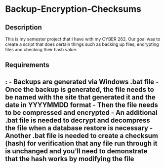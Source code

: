 <h1>Backup-Encryption-Checksums</h1>

<h2>Description</h2>
This is my semester project that I have with my CYBER 262. Our goal was to create a script that does certain things such as backing up files, encrypting files and checking their hash value.

<h2>Requirements<h2>:
 - <b>Backups are generated via Windows .bat file</b>
 - <b>Once the backup is generated, the file needs to be named with the site that generated it and the date in YYYYMMDD format</b>
 - <b>Then the file needs to be compressed and encrypted</b>
 - <b>An additional .bat file is needed to decrypt and decompress the file when a database restore is necessary</b>
 - <b>Another .bat file is needed to create a checksum (hash) for verification that any file run through it is unchanged and you’ll need to demonstrate that the hash works by modifying the file</b>
